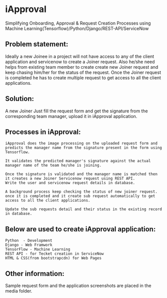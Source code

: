 # iApproval
Simplifying Onboarding, Approval & Request Creation Processes using Machine Learning(Tensorflow)/Python/Django/REST-API/ServiceNow

Problem statement:
-
 Ideally a new Joinee in a project will not have access to any of the client application and servicenow to create a Joiner request. Also he/she need helps from existing team member to create create new Joiner request and keep chasing him/her for the status of the request. Once the Joiner request is completed he has to create multiple request to get access to all the client applications. 

Solution:
-
 A new Joiner Just fill the request form and get the signature from the corresponding team manager, upload it in iApproval application.

Processes in iApproval:
-
	iApproval does the image processing on the uploaded request form and predicts the manager name from the signature present in the form using Tensorflow.

	It validates the predicted manager's signature against the actual manager name of the team he/she is joining.

	Once the signature is validated and the manager name is matched then it creates a new Joiner Servicenow request using REST API.
	Write the user and servicenow request details in database.

	A background process keep checking the status of new joiner request. once it is completed and it create sub request automatically to get access to all the client applications.

	Update the sub requests detail and their status in the existing record in database.
 

Below are used to create iApproval application:
-
	Python  - Development
	Django - Web Framwork
	TensorFlow - Machine Learning
	REST API - for Tecket creation in ServiceNow
	HTML & CSS(from bootstrapcdn) for Web Pages

Other information:
-
Sample request form and the application screenshots are placed in the media folder.
